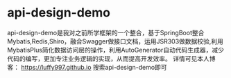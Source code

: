# api-design-demo
api-design-demo是我对之前所学框架的一个整合，基于SpringBoot整合Mybatis,Redis,Shiro，融合Swagger做接口文档，运用JSR303做数据校验,利用MybatisPlus简化数据访问层的操作，利用AutoGenerator自动代码生成器，减少代码的编写，更加专注业务逻辑的实现，从而提高开发效率。
详情可见本人博客：
https://luffy997.github.io 搜索api-design-demo即可
